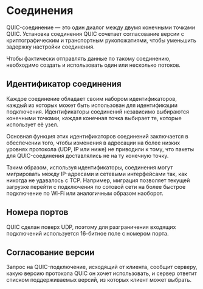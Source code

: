 # Соединения
QUIC-соединение — это один диалог между двумя конечными точками QUIC.
Установка соединения QUIC сочетает согласование версии с криптографическим
и транспортным рукопожатиями, чтобы уменьшить задержку настройки соединения.

Чтобы фактически отправлять данные по такому соединению,
необходимо создать и использовать один или несколько потоков.


## Идентификатор соединения
Каждое соединение обладает своим набором идентификаторов, каждый из
которых может быть использован для идентификации подключения. Идентификаторы
соединений независимо выбираются конечными точками, каждая конечная точка
выбирает те, которые использует её узел.

Основная функция этих идентификаторов соединений заключается в обеспечении того,
чтобы изменения в адресации на более низких уровнях протокола (UDP, IP или ниже)
не приводили к тому, что пакеты для QUIC-соединения доставлялись не на ту конечную точку.

Таким образом, используя идентификаторы, соединения могут мигрировать между
IP-адресами и сетевыми интерфейсами так, как никогда не удавалось с TCP.
Например, миграция позволяет текущей загрузке перейти с подключения по сотовой
сети на более быстрое подключение по Wi-Fi или аналогичным образом наоборот.


## Номера портов
QUIC сделан поверх UDP, поэтому для разграничения входящих подключений используется
16-битное поле с номером порта.


## Согласование версии
Запрос на QUIC-подключение, исходящий от клиента, сообщит серверу,
какую версию протокола QUIC он хочет использовать, и сервер ответит
списком поддерживаемых версий, из которых клиент может выбрать.
